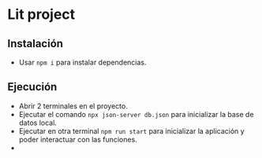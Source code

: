 # Lit project

## Instalación
* Usar `npm i` para instalar dependencias.

## Ejecución
* Abrir 2 terminales en el proyecto.
* Ejecutar el comando `npx json-server db.json` para inicializar la base de datos local.
* Ejecutar en otra terminal `npm run start` para inicializar la aplicación y poder interactuar con las funciones.
* 